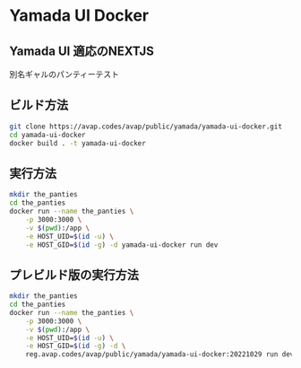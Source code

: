 # Yamada UI Docker

## Yamada UI 適応のNEXTJS

別名ギャルのパンティーテスト

## ビルド方法

```sh
git clone https://avap.codes/avap/public/yamada/yamada-ui-docker.git
cd yamada-ui-docker
docker build . -t yamada-ui-docker
```

## 実行方法

```sh
mkdir the_panties
cd the_panties
docker run --name the_panties \
    -p 3000:3000 \
    -v $(pwd):/app \
    -e HOST_UID=$(id -u) \
    -e HOST_GID=$(id -g) -d yamada-ui-docker run dev
```

## プレビルド版の実行方法


```sh
mkdir the_panties
cd the_panties
docker run --name the_panties \
    -p 3000:3000 \
    -v $(pwd):/app \
    -e HOST_UID=$(id -u) \
    -e HOST_GID=$(id -g) -d \
    reg.avap.codes/avap/public/yamada/yamada-ui-docker:20221029 run dev
```
